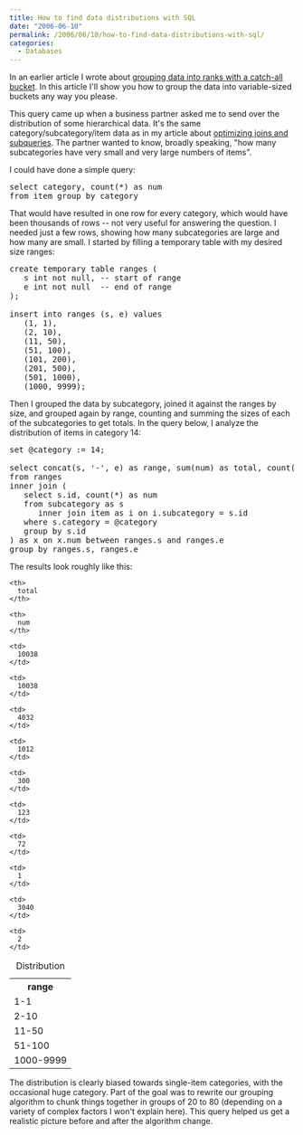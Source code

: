 ```yaml
---
title: How to find data distributions with SQL
date: "2006-06-10"
permalink: /2006/06/10/how-to-find-data-distributions-with-sql/
categories:
  - Databases
---
```

In an earlier article I wrote about [grouping data into ranks with a catch-all bucket][1]. In this article I'll show you how to group the data into variable-sized buckets any way you please.

This query came up when a business partner asked me to send over the distribution of some hierarchical data. It's the same category/subcategory/item data as in my article about [optimizing joins and subqueries][2]. The partner wanted to know, broadly speaking, "how many subcategories have very small and very large numbers of items".

I could have done a simple query:

<pre>select category, count(*) as num
from item group by category</pre>

That would have resulted in one row for every category, which would have been thousands of rows -- not very useful for answering the question. I needed just a few rows, showing how many subcategories are large and how many are small. I started by filling a temporary table with my desired size ranges:

<pre>create temporary table ranges (
   s int not null, -- start of range
   e int not null  -- end of range
);

insert into ranges (s, e) values
   (1, 1),
   (2, 10),
   (11, 50),
   (51, 100),
   (101, 200),
   (201, 500),
   (501, 1000),
   (1000, 9999);</pre>

Then I grouped the data by subcategory, joined it against the ranges by size, and grouped again by range, counting and summing the sizes of each of the subcategories to get totals. In the query below, I analyze the distribution of items in category 14:

<pre>set @category := 14;

select concat(s, '-', e) as range, sum(num) as total, count(*) as num
from ranges
inner join (
   select s.id, count(*) as num
   from subcategory as s
      inner join item as i on i.subcategory = s.id
   where s.category = @category
   group by s.id
) as x on x.num between ranges.s and ranges.e
group by ranges.s, ranges.e</pre>

The results look roughly like this:

<table class="borders collapsed">
  <caption>Distribution</caption> <tr>
    <th>
      range
    </th>
    
    <th>
      total
    </th>
    
    <th>
      num
    </th>
  </tr>
  
  <tr>
    <td>
      1-1
    </td>
    
    <td>
      10038
    </td>
    
    <td>
      10038
    </td>
  </tr>
  
  <tr>
    <td>
      2-10
    </td>
    
    <td>
      4032
    </td>
    
    <td>
      1012
    </td>
  </tr>
  
  <tr>
    <td>
      11-50
    </td>
    
    <td>
      300
    </td>
    
    <td>
      123
    </td>
  </tr>
  
  <tr>
    <td>
      51-100
    </td>
    
    <td>
      72
    </td>
    
    <td>
      1
    </td>
  </tr>
  
  <tr>
    <td>
      1000-9999
    </td>
    
    <td>
      3040
    </td>
    
    <td>
      2
    </td>
  </tr>
</table>

The distribution is clearly biased towards single-item categories, with the occasional huge category. Part of the goal was to rewrite our grouping algorithm to chunk things together in groups of 20 to 80 (depending on a variety of complex factors I won't explain here). This query helped us get a realistic picture before and after the algorithm change.

 [1]: /blog/2005/09/28/grouping-data-with-catch-all-ranks/
 [2]: /blog/2006/04/30/how-to-optimize-subqueries-and-joins-in-mysql/
